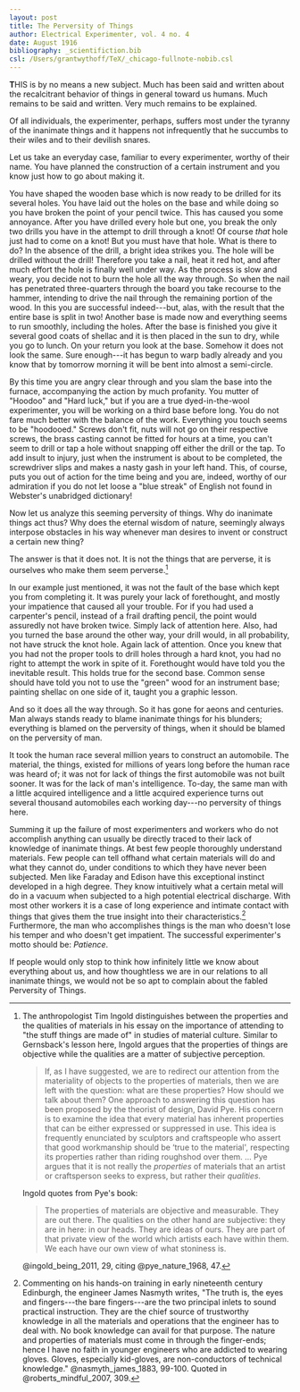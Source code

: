 ```yaml
---
layout: post
title: The Perversity of Things
author: Electrical Experimenter, vol. 4 no. 4
date: August 1916
bibliography: _scientifiction.bib
csl: /Users/grantwythoff/TeX/_chicago-fullnote-nobib.csl
---
```


**T**HIS is by no means a new subject.  Much has been said and written about the recalcitrant behavior of things in general toward us humans.  Much remains to be said and written.  Very much remains to be explained.

Of all individuals, the experimenter, perhaps, suffers most under the tyranny of the inanimate things and it happens not infrequently that he succumbs to their wiles and to their devilish snares.

Let us take an everyday case, familiar to every experimenter, worthy of their name.  You have planned the construction of a certain instrument and you know just how to go about making it.

You have shaped the wooden base which is now ready to be drilled for its several holes.  You have laid out the holes on the base and while doing so you have broken the point of your pencil twice.  This has caused you some annoyance.  After you have drilled every hole but one, you break the only two drills you have in the attempt to drill through a knot!  Of course *that* hole just had to come on a knot!  But you must have that hole.  What is there to do?  In the absence of the drill, a bright idea strikes you.  The hole will be drilled without the drill!  Therefore you take a nail, heat it red hot, and after much effort the hole is finally well under way.  As the process is slow and weary, you decide not to burn the hole all the way through.  So when the nail has penetrated three-quarters through the board you take recourse to the hammer, intending to drive the nail through the remaining portion of the wood.  In this you are successful indeed---but, alas, with the result that the entire base is split in two!  Another base is made now and everything seems to run smoothly, including the holes.  After the base is finished you give it several good coats of shellac and it is then placed in the sun to dry, while you go to lunch.  On your return you look at the base.  Somehow it does not look the same.  Sure enough---it has begun to warp badly already and you know that by tomorrow morning it will be bent into almost a semi-circle.

By this time you are angry clear through and you slam the base into the furnace, accompanying the action by much profanity.  You mutter of "Hoodoo" and "Hard luck," but if you are a true dyed-in-the-wool experimenter, you will be working on a third base before long.  You do not fare much better with the balance of the work.  Everything you touch seems to be "hoodooed."  Screws don't fit, nuts will not go on their respective screws, the brass casting cannot be fitted for hours at a time, you can't seem to drill or tap a hole without snapping off either the drill or the tap.  To add insult to injury, just when the instrument is about to be completed, the screwdriver slips and makes a nasty gash in your left hand.  This, of course, puts you out of action for the time being and you are, indeed, worthy of our admiration if you do not let loose a "blue streak" of English not found in Webster's unabridged dictionary!

Now let us analyze this seeming perversity of things.  Why do inanimate things act thus?  Why does the eternal wisdom of nature, seemingly always interpose obstacles in his way whenever man desires to invent or construct a certain new thing?

The answer is that it does not.  It is not the things that are perverse, it is ourselves who make them seem perverse.[^qal]

In our example just mentioned, it was not the fault of the base which kept you from completing it.  It was purely your lack of forethought, and mostly your impatience that caused all your trouble.  For if you had used a carpenter's pencil, instead of a frail drafting pencil, the point would assuredly not have broken twice.  Simply lack of attention here.  Also, had you turned the base around the other way, your drill would, in all probability, not have struck the knot hole.  Again lack of attention.  Once you knew that you had not the proper tools to drill holes through a hard knot, you had no right to attempt the work in spite of it.  Forethought would have told you the inevitable result.  This holds true for the second base.  Common sense should have told you not to use the "green" wood for an instrument base; painting shellac on one side of it, taught you a graphic lesson.

And so it does all the way through.  So it has gone for aeons and centuries.  Man always stands ready to blame inanimate things for his blunders; everything is blamed on the perversity of things, when it should be blamed on the perversity of man.

It took the human race several million years to construct an automobile.  The material, the things, existed for millions of years long before the human race was heard of; it was not for lack of things the first automobile was not built sooner.  It was for the lack of man's intelligence.  To-day, the same man with a little acquired intelligence and a little acquired experience turns out several thousand automobiles each working day---no perversity of things here.

Summing it up the failure of most experimenters and workers who do not accomplish anything can usually be directly traced to their lack of knowledge of inanimate things.  At best few people thoroughly understand materials.  Few people can tell offhand what certain materials will do and what they cannot do, under conditions to which they have never been subjected.  Men like Faraday and Edison have this exceptional instinct developed in a high degree.  They know intuitively what a certain metal will do in a vacuum when subjected to a high potential electrical discharge.  With most other workers it is a case of long experience and intimate contact with things that gives them the true insight into their characteristics.[^glv]  Furthermore, the man who accomplishes things is the man who doesn't lose his temper and who doesn't get impatient.  The successful experimenter's motto should be: *Patience*.

If people would only stop to think how infinitely little we know about everything about us, and how thoughtless we are in our relations to all inanimate things, we would not be so apt to complain about the fabled Perversity of Things.

[^glv]:  Commenting on his hands-on training in early nineteenth century Edinburgh, the engineer James Nasmyth writes, "The truth is, the eyes and fingers---the bare fingers---are the two principal inlets to sound practical instruction. They are the chief source of trustworthy knowledge in all the materials and operations that the engineer has to deal with. No book knowledge can avail for that purpose. The nature and properties of materials must come in through the finger-ends; hence I have no faith in younger engineers who are addicted to wearing gloves. Gloves, especially kid-gloves, are non-conductors of technical knowledge." @nasmyth_james_1883, 99-100.  Quoted in @roberts_mindful_2007, 309.

[^qal]:  The anthropologist Tim Ingold distinguishes between the properties and the qualities of materials in his essay on the importance of attending to "the stuff things are made of" in studies of material culture.  Similar to Gernsback's lesson here, Ingold argues that the properties of things are objective while the qualities are a matter of subjective perception.

    > If, as I have suggested, we are to redirect our attention from the materiality of objects to the properties of materials, then we are left with the question: what are these properties? How should we talk about them? One approach to answering this question has been proposed by the theorist of design, David Pye. His concern is to examine the idea that every material has inherent properties that can be either expressed or suppressed in use. This idea is frequently enunciated by sculptors and craftspeople who assert that good workmanship should be ‘true to the material', respecting its properties rather than riding roughshod over them. … Pye argues that it is not really the *properties* of materials that an artist or craftsperson seeks to express, but rather their *qualities.*
    
    Ingold quotes from Pye's book:
    
    > The properties of materials are objective and measurable. They are out there. The qualities on the other hand are subjective: they are in here: in our heads. They are ideas of ours. They are part of that private view of the world which artists each have within them. We each have our own view of what stoniness is.

    @ingold_being_2011, 29, citing @pye_nature_1968, 47.